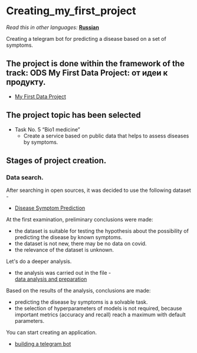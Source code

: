 # Creating_my_first_project
  
<i>Read this in other languages:</i> [<b> Russian </b>](README_RU.md)    
   
Creating a telegram bot for predicting a disease based on a set of symptoms.
##  The project is done within the framework of the track: ODS My First Data Project: от идеи к продукту.
    
* [My First Data Project](https://ods.ai/tracks/my_first_data_project)

## The project topic has been selected
* Task No. 5 “Bio1 medicine”
  * Create a service based on public data that helps to assess diseases by symptoms.
## Stages of project creation.  
### Data search.
  
After searching in open sources, it was decided to use the following dataset -
  
* [Disease Symptom Prediction](https://www.kaggle.com/datasets/itachi9604/disease-symptom-description-dataset)  
   
At the first examination, preliminary conclusions were made:
- the dataset is suitable for testing the hypothesis about the possibility of predicting the disease by known symptoms.
- the dataset is not new, there may be no data on covid.
- the relevance of the dataset is unknown. 
    
Let's do a deeper analysis.
- the analysis was carried out in the file -  
 [data analysis and preparation](data_analisis.ipynb)  
  
Based on the results of the analysis, conclusions are made:
- predicting the disease by symptoms is a solvable task.
- the selection of hyperparameters of models is not required, because important metrics (accuracy and recall) reach a maximum with default parameters.

You can start creating an application.
* [building a telegram bot](https://github.com/Aliaksandr-Borsuk/Diagnostic_bot)
